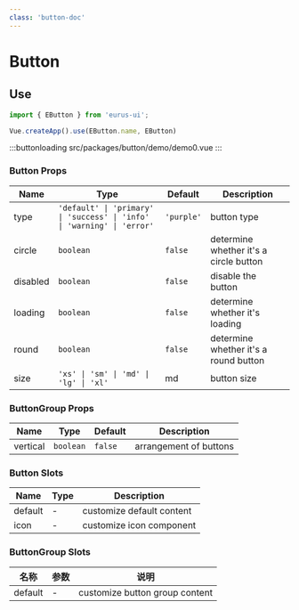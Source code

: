```yaml
---
class: 'button-doc'
---
```

# Button

## Use

```javascript
import { EButton } from 'eurus-ui';

Vue.createApp().use(EButton.name, EButton)
```

:::buttonloading
src/packages/button/demo/demo0.vue
:::

### Button Props

| Name | Type | Default | Description |
| --- | --- | --- | --- |
| type | `'default' \| 'primary' \| 'success' \| 'info' \| 'warning' \| 'error'` | `'purple'`| button type |
| circle | `boolean` | `false` | determine whether it's a circle button |
| disabled | `boolean` | `false` | disable the button |
| loading | `boolean` | `false` | determine whether it's loading |
| round | `boolean` | `false` | determine whether it's a round button |
| size | `'xs' \| 'sm' \| 'md' \| 'lg' \| 'xl'` | md |button size |


### ButtonGroup Props

| Name | Type | Default | Description |
| --- | --- | --- | --- |
| vertical | `boolean` | `false` | arrangement of buttons |

### Button Slots

| Name | Type | Description |
| ------- | ---- | ---------- |
| default | -    | customize default content |
| icon    | -    | customize icon component |

### ButtonGroup Slots

| 名称    | 参数 | 说明         |
| ------- | ---- | ------------ |
| default | -    | customize button group content|
